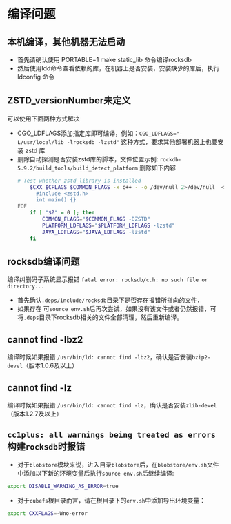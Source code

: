# 编译问题

## 本机编译，其他机器无法启动

- 首先请确认使用 PORTABLE=1 make static_lib 命令编译rocksdb
- 然后使用ldd命令查看依赖的库，在机器上是否安装，安装缺少的库后，执行 ldconfig 命令

## ZSTD_versionNumber未定义

可以使用下面两种方式解决
- CGO_LDFLAGS添加指定库即可编译，例如：`CGO_LDFLAGS="-L/usr/local/lib -lrocksdb -lzstd"` 这种方式，要求其他部署机器上也要安装 zstd 库
- 删除自动探测是否安装zstd库的脚本，文件位置示例: `rockdb-5.9.2/build_tools/build_detect_platform`
   删除如下内容
   ```bash
   # Test whether zstd library is installed
       $CXX $CFLAGS $COMMON_FLAGS -x c++ - -o /dev/null 2>/dev/null  <<EOF
         #include <zstd.h>
         int main() {}
   EOF
       if [ "$?" = 0 ]; then
           COMMON_FLAGS="$COMMON_FLAGS -DZSTD"
           PLATFORM_LDFLAGS="$PLATFORM_LDFLAGS -lzstd"
           JAVA_LDFLAGS="$JAVA_LDFLAGS -lzstd"
       fi
   ```


## rocksdb编译问题

编译纠删码子系统显示报错 `fatal error: rocksdb/c.h: no such file or directory...`
- 首先确认`.deps/include/rocksdb`目录下是否存在报错所指向的文件，
- 如果存在 可`source env.sh`后再次尝试，如果没有该文件或者仍然报错，可将`.deps`目录下rocksdb相关的文件全部清理，然后重新编译。

## cannot find -lbz2

编译时候如果报错 `/usr/bin/ld: cannot find -lbz2`，确认是否安装`bzip2-devel`（版本1.0.6及以上）

## cannot find -lz

编译时候如果报错 `/usr/bin/ld: cannot find -lz`，确认是否安装`zlib-devel`（版本1.2.7及以上）

## `cc1plus: all warnings being treated as errors` 构建`rocksdb`时报错

- 对于`blobstore`模块来说，进入目录`blobstore`后，在`blobstore/env.sh`文件中添加以下新的环境变量后执行`source env.sh`后继续编译:

```bash
export DISABLE_WARNING_AS_ERROR=true
```

- 对于`cubefs`根目录而言，请在根目录下的`env.sh`中添加导出环境变量：

```bash
export CXXFLAGS=-Wno-error
```
